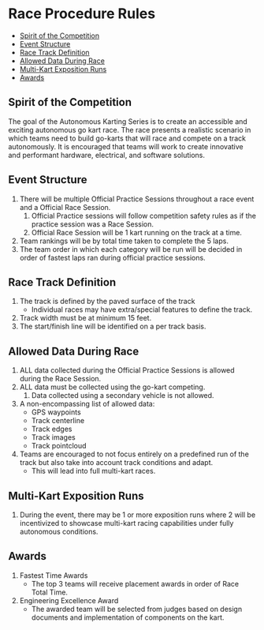 <!-- omit in toc -->
# Race Procedure Rules

- [Spirit of the Competition](#spirit-of-the-competition)
- [Event Structure](#event-structure)
- [Race Track Definition](#race-track-definition)
- [Allowed Data During Race](#allowed-data-during-race)
- [Multi-Kart Exposition Runs](#multi-kart-exposition-runs)
- [Awards](#awards)

## Spirit of the Competition

The goal of the Autonomous Karting Series is to create an accessible and exciting autonomous go kart race. The race presents a realistic scenario in which teams need to build go-karts that will race and compete on a track autonomously. It is encouraged that teams will work to create innovative and performant hardware, electrical, and software solutions.

## Event Structure

 1. There will be multiple Official Practice Sessions throughout a race event and a Official Race Session.
    1. Official Practice sessions will follow competition safety rules as if the practice session was a Race Session.
    2. Official Race Session will be 1 kart running on the track at a time.
 2. Team rankings will be by total time taken to complete the 5 laps.
 3. The team order in which each category will be run will be decided in order of fastest laps ran during official practice sessions.

## Race Track Definition

 1. The track is defined by the paved surface of the track
    * Individual races may have extra/special features to define the track.
 2. Track width must be at minimum 15 feet.
 3. The start/finish line will be identified on a per track basis.

## Allowed Data During Race

 1. ALL data collected during the Official Practice Sessions is allowed during the Race Session.
 2. ALL data must be collected using the go-kart competing.
    1. Data collected using a secondary vehicle is not allowed.
 3. A non-encompassing list of allowed data:
       * GPS waypoints
       * Track centerline
       * Track edges
       * Track images
       * Track pointcloud
 4. Teams are encouraged to not focus entirely on a predefined run of the track but also take into account track conditions and adapt.
    * This will lead into full multi-kart races.

## Multi-Kart Exposition Runs

 1. During the event, there may be 1 or more exposition runs where 2 will be incentivized to showcase multi-kart racing capabilities under fully autonomous conditions.

## Awards

 1. Fastest Time Awards
    * The top 3 teams will receive placement awards in order of Race Total Time.
 2. Engineering Excellence Award
    * The awarded team will be selected from judges based on design documents and implementation of components on the kart.